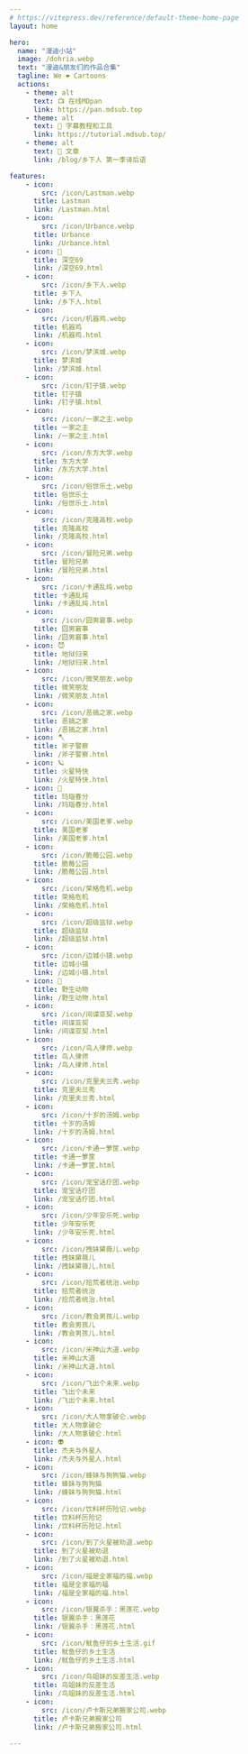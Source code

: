 ```yaml
---
# https://vitepress.dev/reference/default-theme-home-page
layout: home

hero:
  name: "漫迪小站"
  image: /dohria.webp
  text: "漫迪&朋友们的作品合集"
  tagline: We ❤️ Cartoons
  actions:
    - theme: alt
      text: 📺 在线MDpan
      link: https://pan.mdsub.top
    - theme: alt
      text: 🧰 字幕教程和工具
      link: https://tutorial.mdsub.top/
    - theme: alt
      text: 📒 文章
      link: /blog/乡下人 第一季译后语

features:
    - icon: 
        src: /icon/Lastman.webp
      title: Lastman
      link: /Lastman.html
    - icon: 
        src: /icon/Urbance.webp
      title: Urbance
      link: /Urbance.html
    - icon: 🐨
      title: 深空69
      link: /深空69.html
    - icon: 
        src: /icon/乡下人.webp
      title: 乡下人
      link: /乡下人.html
    - icon: 
        src: /icon/机器鸡.webp
      title: 机器鸡
      link: /机器鸡.html
    - icon: 
        src: /icon/梦滨城.webp
      title: 梦滨城
      link: /梦滨城.html
    - icon: 
        src: /icon/钉子镇.webp
      title: 钉子镇
      link: /钉子镇.html
    - icon: 
        src: /icon/一家之主.webp
      title: 一家之主
      link: /一家之主.html
    - icon: 
        src: /icon/东方大学.webp
      title: 东方大学
      link: /东方大学.html
    - icon: 
        src: /icon/俗世乐土.webp
      title: 俗世乐土
      link: /俗世乐土.html
    - icon: 
        src: /icon/克隆高校.webp
      title: 克隆高校
      link: /克隆高校.html
    - icon: 
        src: /icon/冒险兄弟.webp
      title: 冒险兄弟
      link: /冒险兄弟.html
    - icon: 
        src: /icon/卡通乱炖.webp
      title: 卡通乱炖
      link: /卡通乱炖.html
    - icon: 
        src: /icon/囧男窘事.webp
      title: 囧男窘事
      link: /囧男窘事.html
    - icon: 😈
      title: 地狱归来
      link: /地狱归来.html
    - icon: 
        src: /icon/微笑朋友.webp
      title: 微笑朋友
      link: /微笑朋友.html
    - icon: 
        src: /icon/恶搞之家.webp
      title: 恶搞之家
      link: /恶搞之家.html
    - icon: 🪓
      title: 斧子警察
      link: /斧子警察.html
    - icon: 🪐
      title: 火星特快
      link: /火星特快.html
    - icon: 💎
      title: 玛瑙春分
      link: /玛瑙春分.html
    - icon: 
        src: /icon/美国老爹.webp
      title: 美国老爹
      link: /美国老爹.html
    - icon: 
        src: /icon/脆莓公园.webp
      title: 脆莓公园
      link: /脆莓公园.html
    - icon: 
        src: /icon/荣格危机.webp
      title: 荣格危机
      link: /荣格危机.html
    - icon: 
        src: /icon/超级监狱.webp
      title: 超级监狱
      link: /超级监狱.html
    - icon: 
        src: /icon/边城小镇.webp
      title: 边城小镇
      link: /边城小镇.html
    - icon: 🐬
      title: 野生动物
      link: /野生动物.html
    - icon: 
        src: /icon/间谍亚契.webp
      title: 间谍亚契
      link: /间谍亚契.html
    - icon: 
        src: /icon/鸟人律师.webp
      title: 鸟人律师
      link: /鸟人律师.html
    - icon: 
        src: /icon/克里夫兰秀.webp
      title: 克里夫兰秀
      link: /克里夫兰秀.html
    - icon: 
        src: /icon/十岁的汤姆.webp
      title: 十岁的汤姆
      link: /十岁的汤姆.html
    - icon: 
        src: /icon/卡通一箩筐.webp
      title: 卡通一箩筐
      link: /卡通一箩筐.html
    - icon: 
        src: /icon/宠宝话疗团.webp
      title: 宠宝话疗团
      link: /宠宝话疗团.html
    - icon: 
        src: /icon/少年安乐死.webp
      title: 少年安乐死
      link: /少年安乐死.html
    - icon: 
        src: /icon/拽妹黛薇儿.webp
      title: 拽妹黛薇儿
      link: /拽妹黛薇儿.html
    - icon: 
        src: /icon/拾荒者统治.webp
      title: 拾荒者统治
      link: /拾荒者统治.html
    - icon: 
        src: /icon/教会男孩儿.webp
      title: 教会男孩儿
      link: /教会男孩儿.html
    - icon: 
        src: /icon/米神山大道.webp
      title: 米神山大道
      link: /米神山大道.html
    - icon: 
        src: /icon/飞出个未来.webp
      title: 飞出个未来
      link: /飞出个未来.html
    - icon: 
        src: /icon/大人物拿破仑.webp
      title: 大人物拿破仑
      link: /大人物拿破仑.html
    - icon: 👽
      title: 杰夫与外星人
      link: /杰夫与外星人.html
    - icon: 
        src: /icon/蜂妹与狗狗猫.webp
      title: 蜂妹与狗狗猫
      link: /蜂妹与狗狗猫.html
    - icon: 
        src: /icon/饮料杯历险记.webp
      title: 饮料杯历险记
      link: /饮料杯历险记.html
    - icon: 
        src: /icon/到了火星被劝退.webp
      title: 到了火星被劝退
      link: /到了火星被劝退.html
    - icon: 
        src: /icon/福是全家福的福.webp
      title: 福是全家福的福
      link: /福是全家福的福.html
    - icon: 
        src: /icon/银翼杀手：黑莲花.webp
      title: 银翼杀手：黑莲花
      link: /银翼杀手：黑莲花.html
    - icon: 
        src: /icon/鱿鱼仔的乡土生活.gif
      title: 鱿鱼仔的乡土生活
      link: /鱿鱼仔的乡土生活.html
    - icon: 
        src: /icon/鸟姐妹的反差生活.webp
      title: 鸟姐妹的反差生活
      link: /鸟姐妹的反差生活.html
    - icon: 
        src: /icon/卢卡斯兄弟搬家公司.webp
      title: 卢卡斯兄弟搬家公司
      link: /卢卡斯兄弟搬家公司.html

---
```


<style>
:root {
  --vp-home-hero-name-color: transparent;
  --vp-home-hero-name-background: -webkit-linear-gradient(120deg, #5d34fe 30%, #41d1ff);

  --vp-home-hero-image-background-image: linear-gradient(-45deg, #1d34fe 50%, #47caff 50%);
  --vp-home-hero-image-filter: blur(44px);
}

@media (min-width: 640px) {
  :root {
    --vp-home-hero-image-filter: blur(56px);
  }
}

@media (min-width: 960px) {
  :root {
    --vp-home-hero-image-filter: blur(68px);
  }
}
</style>